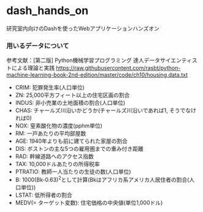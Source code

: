 # dash_hands_on
研究室内向けのDashを使ったWebアプリケーションハンズオン

### 用いるデータについて
参考文献：[第二版] Python機械学習プログラミング
達人データサイエンティストによる理論と実践
https://raw.githubusercontent.com/rasbt/python-machine-learning-book-2nd-edition/master/code/ch10/housing.data.txt

- CRIM: 犯罪発生率(人口単位)
- ZN: 25,000平方フィート以上の住宅区画の割合
- INDUS: 非小売業の土地面積の割合(人口単位)
- CHAS: チャールズ川沿いかどうか(チャールズ川沿いであれば1, そうでなければ0)
- NOX: 窒素酸化物の濃度(pphm単位)
- RM: 一戸あたりの平均部屋数
- AGE: 1940年よりも前に建てられた家屋の割合
- DIS: ボストンの主な5つの雇用圏までの重み付き距離
- RAD: 幹線道路へのアクセス指数
- TAX: 10,000ドルあたりの所得税率
- PTRATIO: 教師一人当たりの生徒の数(人口単位)
- B: 1000(Bk-0.63)<sup>2</sup>として計算(Bkはアフリカ系アメリカ人居住者の割合(人口単位))
- LSTAT: 低所得者の割合
- MEDV(= ターゲット変数): 住宅価格の中央値(単位1,000ドル) 
